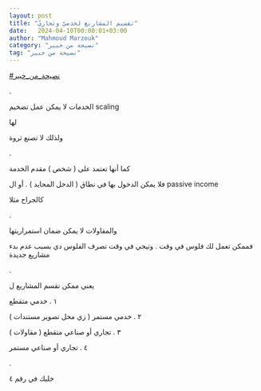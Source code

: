 ```yaml
---
layout: post
title: "تقسيم المشاريع لخدميّ وتجاريّ"
date:   2024-04-10T00:00:01+03:00
author: "Mahmoud Marzouk"
category: "نصيحة من خبير"
tag: "نصيحة من خبير"
---
```



[<u>\#نصيحة\_من\_خبير</u>](https://www.facebook.com/hashtag/%D9%86%D8%B5%D9%8A%D8%AD%D8%A9_%D9%85%D9%86_%D8%AE%D8%A8%D9%8A%D8%B1?__eep__=6&__cft__%5b0%5d=AZWzDotf5bZ0Pi53H5IkcCm4CYEv9U2_4W2w6hGxDokFGssvn34kl-xLKv-vaLnU0OUXKywMOa6bhnKFpWnp1VNeiIC3Oat7QfkWAklt2xA8kUhEsC2li904gk3RRj2ar8FkvfdvIvdQZ-H9fxlHQQqZ5GVN1LCHkfuhsymJzRvuYNGKTHI0UV169_iHHYTGPg0&__tn__=*NK-R)

.

الخدمات لا يمكن عمل تضخيم scaling

لها

ولذلك لا تصنع ثروة

.

كما أنها تعتمد على ( شخص ) مقدم الخدمة

فلا يمكن الدخول بها في نطاق ( الدخل المحايد ) . أو
ال passive income

كالجراح مثلا

.

والمقاولات لا يمكن ضمان استمراريتها

فممكن تعمل لك فلوس في وقت . وتيجي في وقت تصرف الفلوس دي
بسبب عدم بدء مشاريع جديدة

.

يعني ممكن نقسم المشاريع ل

١ . خدمي متقطع

٢ . خدمي مستمر ( زي محل تصوير
مستندات )

٣ . تجاري أو صناعي متقطع (
مقاولات )

٤ . تجاري أو صناعي مستمر

.

خليك في رقم ٤
